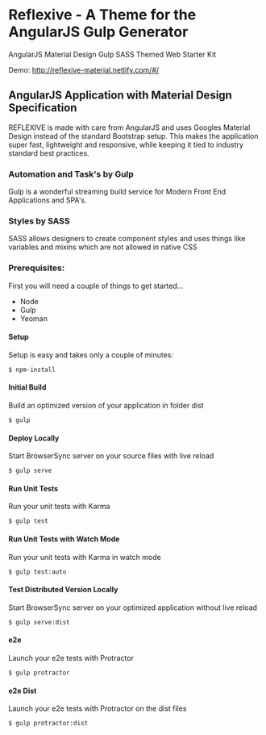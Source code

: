 # Reflexive - A Theme for the AngularJS Gulp Generator
AngularJS Material Design Gulp SASS Themed Web Starter Kit

Demo: http://reflexive-material.netlify.com/#/

## AngularJS Application with Material Design Specification
REFLEXIVE is made with care from AngularJS and uses Googles Material Design instead of the standard Bootstrap setup.  This makes the application super fast, lightweight and responsive, while keeping it tied to industry standard best practices.
### Automation and Task's by Gulp
Gulp is a wonderful streaming build service for Modern Front End Applications and SPA's.
### Styles by SASS
SASS allows designers to create component styles and uses things like variables and mixins which are not allowed in native CSS
### Prerequisites:
First you will need a couple of things to get started...

- Node
- Gulp
- Yeoman

#### Setup
Setup is easy and takes only a couple of minutes:

    $ npm-install

#### Initial Build
Build an optimized version of your application in folder dist

    $ gulp
#### Deploy Locally
Start BrowserSync server on your source files with live reload

    $ gulp serve
#### Run Unit Tests
Run your unit tests with Karma

    $ gulp test
#### Run Unit Tests with Watch Mode
Run your unit tests with Karma in watch mode

    $ gulp test:auto

#### Test Distributed Version Locally
Start BrowserSync server on your optimized application without live reload

    $ gulp serve:dist

#### e2e
Launch your e2e tests with Protractor

    $ gulp protractor

#### e2e Dist
Launch your e2e tests with Protractor on the dist files

    $ gulp protractor:dist
